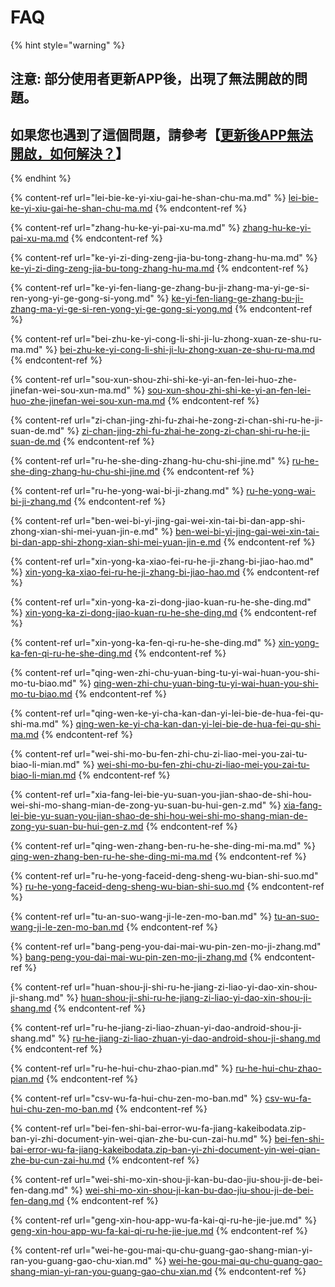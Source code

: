 # FAQ

{% hint style="warning" %}
## 注意: 部分使用者更新APP後，出現了無法開啟的問題。&#x20;

## 如果您也遇到了這個問題，請參考【[更新後APP無法開啟，如何解決？](geng-xin-hou-app-wu-fa-kai-qi-ru-he-jie-jue.md)】
{% endhint %}

{% content-ref url="lei-bie-ke-yi-xiu-gai-he-shan-chu-ma.md" %}
[lei-bie-ke-yi-xiu-gai-he-shan-chu-ma.md](lei-bie-ke-yi-xiu-gai-he-shan-chu-ma.md)
{% endcontent-ref %}

{% content-ref url="zhang-hu-ke-yi-pai-xu-ma.md" %}
[zhang-hu-ke-yi-pai-xu-ma.md](zhang-hu-ke-yi-pai-xu-ma.md)
{% endcontent-ref %}

{% content-ref url="ke-yi-zi-ding-zeng-jia-bu-tong-zhang-hu-ma.md" %}
[ke-yi-zi-ding-zeng-jia-bu-tong-zhang-hu-ma.md](ke-yi-zi-ding-zeng-jia-bu-tong-zhang-hu-ma.md)
{% endcontent-ref %}

{% content-ref url="ke-yi-fen-liang-ge-zhang-bu-ji-zhang-ma-yi-ge-si-ren-yong-yi-ge-gong-si-yong.md" %}
[ke-yi-fen-liang-ge-zhang-bu-ji-zhang-ma-yi-ge-si-ren-yong-yi-ge-gong-si-yong.md](ke-yi-fen-liang-ge-zhang-bu-ji-zhang-ma-yi-ge-si-ren-yong-yi-ge-gong-si-yong.md)
{% endcontent-ref %}

{% content-ref url="bei-zhu-ke-yi-cong-li-shi-ji-lu-zhong-xuan-ze-shu-ru-ma.md" %}
[bei-zhu-ke-yi-cong-li-shi-ji-lu-zhong-xuan-ze-shu-ru-ma.md](bei-zhu-ke-yi-cong-li-shi-ji-lu-zhong-xuan-ze-shu-ru-ma.md)
{% endcontent-ref %}

{% content-ref url="sou-xun-shou-zhi-shi-ke-yi-an-fen-lei-huo-zhe-jinefan-wei-sou-xun-ma.md" %}
[sou-xun-shou-zhi-shi-ke-yi-an-fen-lei-huo-zhe-jinefan-wei-sou-xun-ma.md](sou-xun-shou-zhi-shi-ke-yi-an-fen-lei-huo-zhe-jinefan-wei-sou-xun-ma.md)
{% endcontent-ref %}

{% content-ref url="zi-chan-jing-zhi-fu-zhai-he-zong-zi-chan-shi-ru-he-ji-suan-de.md" %}
[zi-chan-jing-zhi-fu-zhai-he-zong-zi-chan-shi-ru-he-ji-suan-de.md](zi-chan-jing-zhi-fu-zhai-he-zong-zi-chan-shi-ru-he-ji-suan-de.md)
{% endcontent-ref %}

{% content-ref url="ru-he-she-ding-zhang-hu-chu-shi-jine.md" %}
[ru-he-she-ding-zhang-hu-chu-shi-jine.md](ru-he-she-ding-zhang-hu-chu-shi-jine.md)
{% endcontent-ref %}

{% content-ref url="ru-he-yong-wai-bi-ji-zhang.md" %}
[ru-he-yong-wai-bi-ji-zhang.md](ru-he-yong-wai-bi-ji-zhang.md)
{% endcontent-ref %}

{% content-ref url="ben-wei-bi-yi-jing-gai-wei-xin-tai-bi-dan-app-shi-zhong-xian-shi-mei-yuan-jin-e.md" %}
[ben-wei-bi-yi-jing-gai-wei-xin-tai-bi-dan-app-shi-zhong-xian-shi-mei-yuan-jin-e.md](ben-wei-bi-yi-jing-gai-wei-xin-tai-bi-dan-app-shi-zhong-xian-shi-mei-yuan-jin-e.md)
{% endcontent-ref %}

{% content-ref url="xin-yong-ka-xiao-fei-ru-he-ji-zhang-bi-jiao-hao.md" %}
[xin-yong-ka-xiao-fei-ru-he-ji-zhang-bi-jiao-hao.md](xin-yong-ka-xiao-fei-ru-he-ji-zhang-bi-jiao-hao.md)
{% endcontent-ref %}

{% content-ref url="xin-yong-ka-zi-dong-jiao-kuan-ru-he-she-ding.md" %}
[xin-yong-ka-zi-dong-jiao-kuan-ru-he-she-ding.md](xin-yong-ka-zi-dong-jiao-kuan-ru-he-she-ding.md)
{% endcontent-ref %}

{% content-ref url="xin-yong-ka-fen-qi-ru-he-she-ding.md" %}
[xin-yong-ka-fen-qi-ru-he-she-ding.md](xin-yong-ka-fen-qi-ru-he-she-ding.md)
{% endcontent-ref %}

{% content-ref url="qing-wen-zhi-chu-yuan-bing-tu-yi-wai-huan-you-shi-mo-tu-biao.md" %}
[qing-wen-zhi-chu-yuan-bing-tu-yi-wai-huan-you-shi-mo-tu-biao.md](qing-wen-zhi-chu-yuan-bing-tu-yi-wai-huan-you-shi-mo-tu-biao.md)
{% endcontent-ref %}

{% content-ref url="qing-wen-ke-yi-cha-kan-dan-yi-lei-bie-de-hua-fei-qu-shi-ma.md" %}
[qing-wen-ke-yi-cha-kan-dan-yi-lei-bie-de-hua-fei-qu-shi-ma.md](qing-wen-ke-yi-cha-kan-dan-yi-lei-bie-de-hua-fei-qu-shi-ma.md)
{% endcontent-ref %}

{% content-ref url="wei-shi-mo-bu-fen-zhi-chu-zi-liao-mei-you-zai-tu-biao-li-mian.md" %}
[wei-shi-mo-bu-fen-zhi-chu-zi-liao-mei-you-zai-tu-biao-li-mian.md](wei-shi-mo-bu-fen-zhi-chu-zi-liao-mei-you-zai-tu-biao-li-mian.md)
{% endcontent-ref %}

{% content-ref url="xia-fang-lei-bie-yu-suan-you-jian-shao-de-shi-hou-wei-shi-mo-shang-mian-de-zong-yu-suan-bu-hui-gen-z.md" %}
[xia-fang-lei-bie-yu-suan-you-jian-shao-de-shi-hou-wei-shi-mo-shang-mian-de-zong-yu-suan-bu-hui-gen-z.md](xia-fang-lei-bie-yu-suan-you-jian-shao-de-shi-hou-wei-shi-mo-shang-mian-de-zong-yu-suan-bu-hui-gen-z.md)
{% endcontent-ref %}

{% content-ref url="qing-wen-zhang-ben-ru-he-she-ding-mi-ma.md" %}
[qing-wen-zhang-ben-ru-he-she-ding-mi-ma.md](qing-wen-zhang-ben-ru-he-she-ding-mi-ma.md)
{% endcontent-ref %}

{% content-ref url="ru-he-yong-faceid-deng-sheng-wu-bian-shi-suo.md" %}
[ru-he-yong-faceid-deng-sheng-wu-bian-shi-suo.md](ru-he-yong-faceid-deng-sheng-wu-bian-shi-suo.md)
{% endcontent-ref %}

{% content-ref url="tu-an-suo-wang-ji-le-zen-mo-ban.md" %}
[tu-an-suo-wang-ji-le-zen-mo-ban.md](tu-an-suo-wang-ji-le-zen-mo-ban.md)
{% endcontent-ref %}

{% content-ref url="bang-peng-you-dai-mai-wu-pin-zen-mo-ji-zhang.md" %}
[bang-peng-you-dai-mai-wu-pin-zen-mo-ji-zhang.md](bang-peng-you-dai-mai-wu-pin-zen-mo-ji-zhang.md)
{% endcontent-ref %}

{% content-ref url="huan-shou-ji-shi-ru-he-jiang-zi-liao-yi-dao-xin-shou-ji-shang.md" %}
[huan-shou-ji-shi-ru-he-jiang-zi-liao-yi-dao-xin-shou-ji-shang.md](huan-shou-ji-shi-ru-he-jiang-zi-liao-yi-dao-xin-shou-ji-shang.md)
{% endcontent-ref %}

{% content-ref url="ru-he-jiang-zi-liao-zhuan-yi-dao-android-shou-ji-shang.md" %}
[ru-he-jiang-zi-liao-zhuan-yi-dao-android-shou-ji-shang.md](ru-he-jiang-zi-liao-zhuan-yi-dao-android-shou-ji-shang.md)
{% endcontent-ref %}

{% content-ref url="ru-he-hui-chu-zhao-pian.md" %}
[ru-he-hui-chu-zhao-pian.md](ru-he-hui-chu-zhao-pian.md)
{% endcontent-ref %}

{% content-ref url="csv-wu-fa-hui-chu-zen-mo-ban.md" %}
[csv-wu-fa-hui-chu-zen-mo-ban.md](csv-wu-fa-hui-chu-zen-mo-ban.md)
{% endcontent-ref %}

{% content-ref url="bei-fen-shi-bai-error-wu-fa-jiang-kakeibodata.zip-ban-yi-zhi-document-yin-wei-qian-zhe-bu-cun-zai-hu.md" %}
[bei-fen-shi-bai-error-wu-fa-jiang-kakeibodata.zip-ban-yi-zhi-document-yin-wei-qian-zhe-bu-cun-zai-hu.md](bei-fen-shi-bai-error-wu-fa-jiang-kakeibodata.zip-ban-yi-zhi-document-yin-wei-qian-zhe-bu-cun-zai-hu.md)
{% endcontent-ref %}

{% content-ref url="wei-shi-mo-xin-shou-ji-kan-bu-dao-jiu-shou-ji-de-bei-fen-dang.md" %}
[wei-shi-mo-xin-shou-ji-kan-bu-dao-jiu-shou-ji-de-bei-fen-dang.md](wei-shi-mo-xin-shou-ji-kan-bu-dao-jiu-shou-ji-de-bei-fen-dang.md)
{% endcontent-ref %}

{% content-ref url="geng-xin-hou-app-wu-fa-kai-qi-ru-he-jie-jue.md" %}
[geng-xin-hou-app-wu-fa-kai-qi-ru-he-jie-jue.md](geng-xin-hou-app-wu-fa-kai-qi-ru-he-jie-jue.md)
{% endcontent-ref %}

{% content-ref url="wei-he-gou-mai-qu-chu-guang-gao-shang-mian-yi-ran-you-guang-gao-chu-xian.md" %}
[wei-he-gou-mai-qu-chu-guang-gao-shang-mian-yi-ran-you-guang-gao-chu-xian.md](wei-he-gou-mai-qu-chu-guang-gao-shang-mian-yi-ran-you-guang-gao-chu-xian.md)
{% endcontent-ref %}
